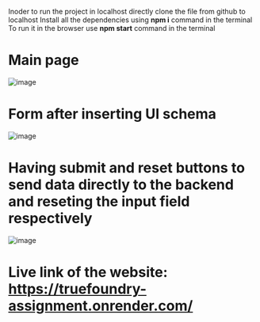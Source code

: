 Inoder to run the project in localhost directly clone the file from github to localhost
Install all the dependencies using **npm i** command in the terminal
To run it in the browser use **npm start** command in the terminal

# Main page
![image](https://github.com/deepanshu51/Frontend-Assignment/assets/90763271/a83971de-a5b0-410f-a1c4-55b07af5ddd2)

# Form after inserting UI schema 
![image](https://github.com/deepanshu51/Frontend-Assignment/assets/90763271/379334aa-a607-41e9-9557-ba65cdb8467a)

# Having submit and reset buttons to send data directly to the backend and reseting the input field respectively
![image](https://github.com/deepanshu51/Frontend-Assignment/assets/90763271/5099934c-1416-451e-8952-2f05dfb05796)




# Live link of the website: https://truefoundry-assignment.onrender.com/
